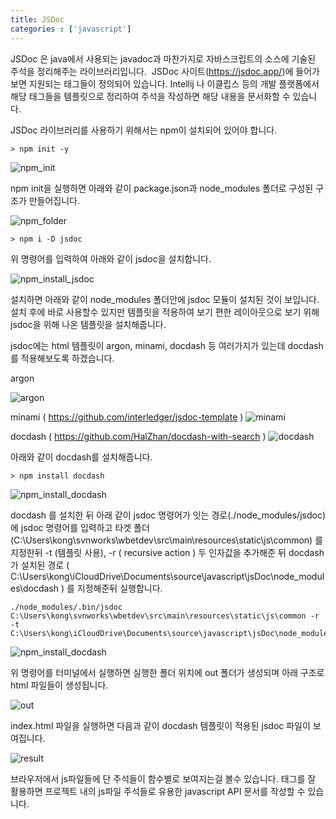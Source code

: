 ```yaml
---
title: JSDoc
categories : ['javascript']
---
```


JSDoc 은 java에서 사용되는 javadoc과 마찬가지로 자바스크립트의 소스에 기술된 주석을 정리해주는 라이브러리입니다.  JSDoc 사이트(https://jsdoc.app/)에 들어가보면 지원되는 태그들이 정의되어 있습니다. Intellij 나 이클립스 등의 개발 플랫폼에서 해당 태그들을 템플릿으로 정리하여 주석을 작성하면 해당 내용을 문서화할 수 있습니다.

JSDoc 라이브러리를 사용하기 위해서는 npm이 설치되어 있어야 합니다. 

```
> npm init -y
```

![npm_init](/2021/05/15/jsdoc/npm_init.png)

npm init을 실행하면 아래와 같이 package.json과 node_modules 폴더로 구성된 구조가 만들어집니다.

![npm_folder](/2021/05/15/jsdoc/npm_folder.png)


```
> npm i -D jsdoc
```

위 명령어를 입력하여 아래와 같이 jsdoc을 설치합니다. 

![npm_install_jsdoc](/2021/05/15/jsdoc/npm_install_jsdoc.png)


설치하면 아래와 같이 node_modules 폴더안에 jsdoc 모듈이 설치된 것이 보입니다. 설치 후에 바로 사용할수 있지만 템플릿을 적용하여 보기 편한 레이아웃으로 보기 위해 jsdoc을 위해 나온 템플릿을 설치해줍니다.

jsdoc에는 html 템플릿이 argon, minami, docdash 등 여러가지가 있는데 docdash 를 적용해보도록 하겠습니다.

argon

![argon](/2021/05/15/jsdoc/argon.png)


minami ( https://github.com/interledger/jsdoc-template )
![minami](/2021/05/15/jsdoc/minami.png)


docdash ( https://github.com/HalZhan/docdash-with-search ) 
![docdash](/2021/05/15/jsdoc/docdash.png)


아래와 같이 docdash를 설치해줍니다.

```
> npm install docdash
```

![npm_install_docdash](/2021/05/15/jsdoc/npm_install_docdash.png)


docdash 를 설치한 뒤 아래 같이 jsdoc 명령어가 잇는 경로(./node_modules/jsdoc) 에 jsdoc 명령어를 입력하고 타겟 폴더(C:\Users\kong\svnworks\wbetdev\src\main\resources\static\js\common) 를 지정한뒤 -t (템플릿 사용), -r ( recursive action ) 두 인자값을 추가해준 뒤 docdash 가 설치된 경로 ( C:\Users\kong\iCloudDrive\Documents\source\javascript\jsDoc\node_modules\docdash ) 를 지정해준뒤 실행합니다.

```
./node_modules/.bin/jsdoc C:\Users\kong\svnworks\wbetdev\src\main\resources\static\js\common -r -t C:\Users\kong\iCloudDrive\Documents\source\javascript\jsDoc\node_modules\docdash
```

![npm_install_docdash](/2021/05/15/jsdoc/npm_install_docdash.png)

위 명령어를 터미널에서 실행하면 실행한 폴더 위치에 out 폴더가 생성되며 아래 구조로 html 파일들이 생성됩니다.

![out](/2021/05/15/jsdoc/out.png)

index.html 파일을 실행하면 다음과 같이 docdash 템플릿이 적용된 jsdoc 파일이 보여집니다.

![result](/2021/05/15/jsdoc/result.png)

브라우저에서 js파일들에 단 주석들이 함수별로 보여지는걸 볼수 있습니다. 태그를 잘 활용하면 프로젝트 내의 js파일 주석들로 유용한 javascript API 문서를 작성할 수 있습니다.
